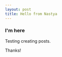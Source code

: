 ```yaml
---
layout: post
title: Hello from Nastya
---
```


### I'm here

Testing creating posts.

Thanks!

